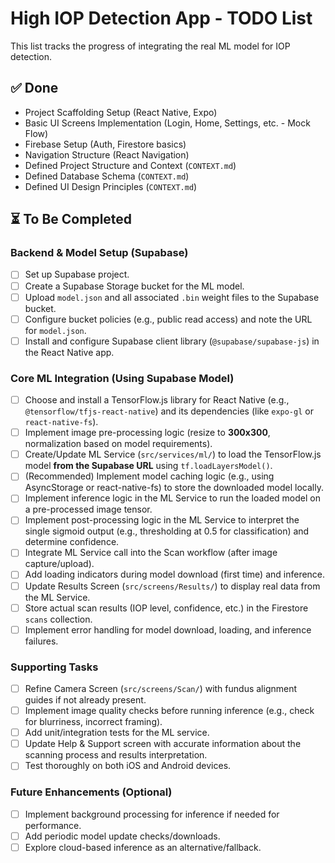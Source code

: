 # High IOP Detection App - TODO List

This list tracks the progress of integrating the real ML model for IOP detection.

## ✅ Done

*   Project Scaffolding Setup (React Native, Expo)
*   Basic UI Screens Implementation (Login, Home, Settings, etc. - Mock Flow)
*   Firebase Setup (Auth, Firestore basics)
*   Navigation Structure (React Navigation)
*   Defined Project Structure and Context (`CONTEXT.md`)
*   Defined Database Schema (`CONTEXT.md`)
*   Defined UI Design Principles (`CONTEXT.md`)

## ⏳ To Be Completed

### Backend & Model Setup (Supabase)
- [ ] Set up Supabase project.
- [ ] Create a Supabase Storage bucket for the ML model.
- [ ] Upload `model.json` and all associated `.bin` weight files to the Supabase bucket.
- [ ] Configure bucket policies (e.g., public read access) and note the URL for `model.json`.
- [ ] Install and configure Supabase client library (`@supabase/supabase-js`) in the React Native app.

### Core ML Integration (Using Supabase Model)
- [ ] Choose and install a TensorFlow.js library for React Native (e.g., `@tensorflow/tfjs-react-native`) and its dependencies (like `expo-gl` or `react-native-fs`).
- [ ] Implement image pre-processing logic (resize to **300x300**, normalization based on model requirements).
- [ ] Create/Update ML Service (`src/services/ml/`) to load the TensorFlow.js model **from the Supabase URL** using `tf.loadLayersModel()`.
- [ ] (Recommended) Implement model caching logic (e.g., using AsyncStorage or react-native-fs) to store the downloaded model locally.
- [ ] Implement inference logic in the ML Service to run the loaded model on a pre-processed image tensor.
- [ ] Implement post-processing logic in the ML Service to interpret the single sigmoid output (e.g., thresholding at 0.5 for classification) and determine confidence.
- [ ] Integrate ML Service call into the Scan workflow (after image capture/upload).
- [ ] Add loading indicators during model download (first time) and inference.
- [ ] Update Results Screen (`src/screens/Results/`) to display real data from the ML Service.
- [ ] Store actual scan results (IOP level, confidence, etc.) in the Firestore `scans` collection.
- [ ] Implement error handling for model download, loading, and inference failures.

### Supporting Tasks
- [ ] Refine Camera Screen (`src/screens/Scan/`) with fundus alignment guides if not already present.
- [ ] Implement image quality checks before running inference (e.g., check for blurriness, incorrect framing).
- [ ] Add unit/integration tests for the ML service.
- [ ] Update Help & Support screen with accurate information about the scanning process and results interpretation.
- [ ] Test thoroughly on both iOS and Android devices.

### Future Enhancements (Optional)
- [ ] Implement background processing for inference if needed for performance.
- [ ] Add periodic model update checks/downloads.
- [ ] Explore cloud-based inference as an alternative/fallback. 